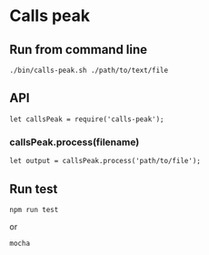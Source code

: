 # Calls peak

## Run from command line
```
./bin/calls-peak.sh ./path/to/text/file
```


## API
```
let callsPeak = require('calls-peak');
```

### callsPeak.process(filename)
```
let output = callsPeak.process('path/to/file');
```

## Run test
```
npm run test
```
or
```
mocha
```